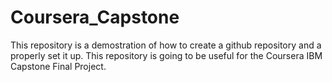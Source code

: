 # Coursera_Capstone
This repository is a demostration of how to create a github repository and a properly set it up. This repository is going to be useful for the Coursera IBM Capstone Final Project.
